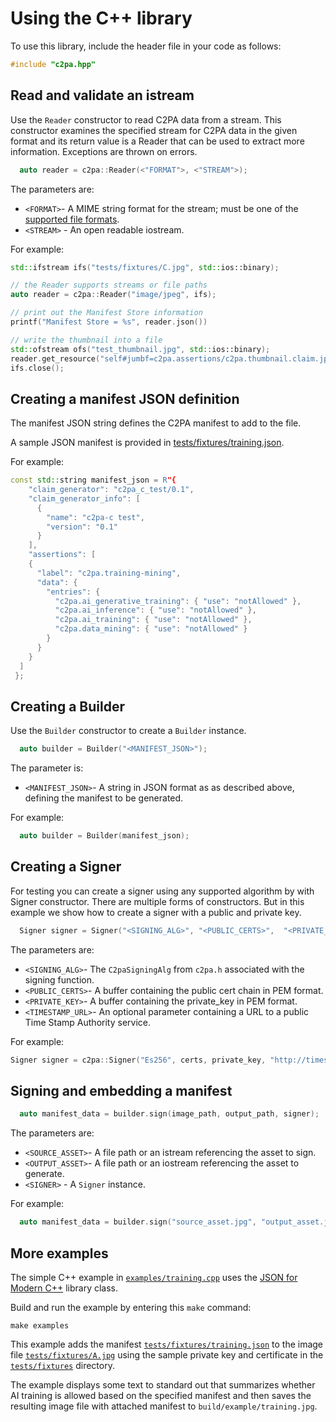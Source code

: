 # Using the C++ library

To use this library, include the header file in your code as follows:

```cpp
#include "c2pa.hpp"
```

## Read and validate an istream 

Use the `Reader` constructor to read C2PA data from a stream. This constructor examines the specified stream for C2PA data in the given format and its return value is a Reader that can be used to extract more information. Exceptions are thrown on errors.

```cpp
  auto reader = c2pa::Reader(<"FORMAT">, <"STREAM">);
```
The parameters are:

- `<FORMAT>`- A MIME string format for the stream; must be one of the [supported file formats](supported-formats.md).
- `<STREAM>` - An open readable iostream.

For example:

```cpp
std::ifstream ifs("tests/fixtures/C.jpg", std::ios::binary);

// the Reader supports streams or file paths
auto reader = c2pa::Reader("image/jpeg", ifs);

// print out the Manifest Store information
printf("Manifest Store = %s", reader.json())

// write the thumbnail into a file
std::ofstream ofs("test_thumbnail.jpg", std::ios::binary);
reader.get_resource("self#jumbf=c2pa.assertions/c2pa.thumbnail.claim.jpeg", ofs);
ifs.close();
```

## Creating a manifest JSON definition

The manifest JSON string defines the C2PA manifest to add to the file.

A sample JSON manifest is provided in [tests/fixtures/training.json](https://github.com/contentauth/c2pa-c/blob/main/tests/fixtures/training.json).

For example:
```cpp
const std::string manifest_json = R"{
    "claim_generator": "c2pa_c_test/0.1",
    "claim_generator_info": [
      {
        "name": "c2pa-c test",
        "version": "0.1"
      }
    ],
    "assertions": [
    {
      "label": "c2pa.training-mining",
      "data": {
        "entries": {
          "c2pa.ai_generative_training": { "use": "notAllowed" },
          "c2pa.ai_inference": { "use": "notAllowed" },
          "c2pa.ai_training": { "use": "notAllowed" },
          "c2pa.data_mining": { "use": "notAllowed" }
        }
      }
    }
  ]
 };
```

## Creating a Builder

Use the `Builder` constructor to create a `Builder` instance.

```cpp
  auto builder = Builder("<MANIFEST_JSON>");
```
The parameter is:
- `<MANIFEST_JSON>`- A string in JSON format as as described above, defining the manifest to be generated.

For example:

```cpp
  auto builder = Builder(manifest_json);
```

## Creating a Signer

For testing you can create a signer using any supported algorithm by with Signer constructor.
There are multiple forms of constructors. But in this example we show how to create a signer with
a public and private key.

```cpp
  Signer signer = Signer("<SIGNING_ALG>", "<PUBLIC_CERTS>",  "<PRIVATE_KEY>", "<TIMESTAMP_URL>");
```
The parameters are:
- `<SIGNING_ALG>`- The `C2paSigningAlg` from `c2pa.h` associated with the signing function.
- `<PUBLIC_CERTS>`- A buffer containing the public cert chain in PEM format.
- `<PRIVATE_KEY>`- A buffer containing the private_key in PEM format.
- `<TIMESTAMP_URL>`- An optional parameter containing a URL to a public Time Stamp Authority service.

For example:
```cpp
Signer signer = c2pa::Signer("Es256", certs, private_key, "http://timestamp.digicert.com");
```

## Signing and embedding a manifest

```cpp
  auto manifest_data = builder.sign(image_path, output_path, signer);
```

The parameters are:
- `<SOURCE_ASSET>`- A file path or an istream referencing the asset to sign.
- `<OUTPUT_ASSET>`- A file path or an iostream referencing the asset to generate.
- `<SIGNER>` - A `Signer` instance.

For example: 
```cpp
  auto manifest_data = builder.sign("source_asset.jpg", "output_asset.jpg", signer);
```

## More examples

The simple C++ example in [`examples/training.cpp`](https://github.com/contentauth/c2pa-c/blob/main/examples/training.cpp) uses the [JSON for Modern C++](https://json.nlohmann.me/) library class.

Build and run the example by entering this `make` command:

```
make examples
```

This example adds the manifest [`tests/fixtures/training.json`](https://github.com/contentauth/c2pa-c/blob/main/tests/fixtures/training.json) to the image file [`tests/fixtures/A.jpg`](https://github.com/contentauth/c2pa-c/blob/main/tests/fixtures/A.jpg) using the sample private key and certificate in the [`tests/fixtures`](https://github.com/contentauth/c2pa-c/tree/main/tests/fixtures) directory.

The example displays some text to standard out that summarizes whether AI training is allowed based on the specified manifest and then saves the resulting image file with attached manifest to `build/example/training.jpg`.
